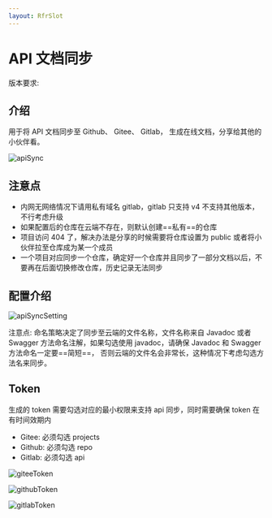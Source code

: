 ```yaml
---
layout: RfrSlot
---
```


# API 文档同步

版本要求: <Badge text="2022.2.7+" />

## 介绍

用于将 API 文档同步至<ColorIcon icon="github" /> Github、<ColorIcon icon="gitee" /> Gitee、<ColorIcon icon="gitlab" /> Gitlab，
生成在线文档，分享给其他的小伙伴看。

![apiSync](/img/2022.2.7/apiSync.png)

## 注意点

- 内网无网络情况下请用私有域名 gitlab，gitlab 只支持 v4 不支持其他版本，不行考虑升级
- 如果配置后的仓库在云端不存在，则默认创建==私有==的仓库
- 项目访问 404 了，解决办法是分享的时候需要将仓库设置为 public 或者将小伙伴拉至仓库成为某一个成员
- 一个项目对应同步一个仓库，确定好一个仓库并且同步了一部分文档以后，不要再在后面切换修改仓库，历史记录无法同步

## 配置介绍

![apiSyncSetting](/img/2022.2.7/apiSyncSetting.png "同步配置")

注意点: 命名策略决定了同步至云端的文件名称，文件名称来自 Javadoc 或者 Swagger 方法命名注解，如果勾选使用 javadoc，请确保 Javadoc 和 Swagger 方法命名一定要==简短==，
否则云端的文件名会非常长，这种情况下考虑勾选方法名来同步。

## Token

生成的 token 需要勾选对应的最小权限来支持 api 同步，同时需要确保 token 在有时间效期内

- Gitee: 必须勾选 projects
- Github: 必须勾选 repo
- Gitlab: 必须勾选 api

![giteeToken](/img/2022.2.7/giteeToken.png "Gitee token")

![githubToken](/img/2022.2.7/githubToken.png "Github token")

![gitlabToken](/img/2022.2.7/gitlabToken.png "Gitlab token")
